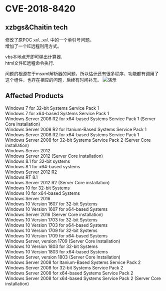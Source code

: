 
# CVE-2018-8420  
## xzbgs&Chaitin tech
修改了原POC `xml.xml` 中的一个单引号问题。  
增加了一个IE远程利用方式。

vbs本地点开即可弹出计算器.  
html文件IE远程命令执行.

问题的根源在于msxml解析器的问题，所以估计还有很多程序、功能都有调用了这个组件，也存在相应的问题，后续有时间补充。
![演示](https://github.com/Lz1y/CVE-2018-8420/blob/master/9%E6%9C%88-12-2018%2020-18-25.gif?raw=true)
## Affected Products  
Windows 7 for 32-bit Systems Service Pack 1  
Windows 7 for x64-based Systems Service Pack 1  
Windows Server 2008 R2 for x64-based Systems Service Pack 1 (Server Core installation)  
Windows Server 2008 R2 for Itanium-Based Systems Service Pack 1  
Windows Server 2008 R2 for x64-based Systems Service Pack 1  
Windows Server 2008 for 32-bit Systems Service Pack 2 (Server Core installation)  
Windows Server 2012  
Windows Server 2012 (Server Core installation)  
Windows 8.1 for 32-bit systems  
Windows 8.1 for x64-based systems  
Windows Server 2012 R2  
Windows RT 8.1  
Windows Server 2012 R2 (Server Core installation)  
Windows 10 for 32-bit Systems  
Windows 10 for x64-based Systems  
Windows Server 2016  
Windows 10 Version 1607 for 32-bit Systems  
Windows 10 Version 1607 for x64-based Systems  
Windows Server 2016 (Server Core installation)  
Windows 10 Version 1703 for 32-bit Systems  
Windows 10 Version 1703 for x64-based Systems  
Windows 10 Version 1709 for 32-bit Systems  
Windows 10 Version 1709 for x64-based Systems  
Windows Server, version 1709 (Server Core Installation)  
Windows 10 Version 1803 for 32-bit Systems  
Windows 10 Version 1803 for x64-based Systems  
Windows Server, version 1803 (Server Core Installation)  
Windows Server 2008 for Itanium-Based Systems Service Pack 2  
Windows Server 2008 for 32-bit Systems Service Pack 2  
Windows Server 2008 for x64-based Systems Service Pack 2  
Windows Server 2008 for x64-based Systems Service Pack 2 (Server Core installation)  
